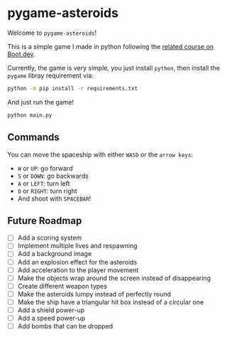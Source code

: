 # pygame-asteroids

Welcome to `pygame-asteroids`!

This is a simple game I made in python following
the [related course on Boot.dev](https://www.boot.dev/courses/build-asteroids-python).

Currently, the game is very simple, you just install `python`, then install the `pygame` libray requirement via:

```bash
python -m pip install -r requirements.txt
```

And just run the game!
```bash
python main.py
```

## Commands

You can move the spaceship with either `WASD` or the `arrow keys`:
- `W` or `UP`: go forward
- `S` or `DOWN`: go backwards
- `A` or `LEFT`: turn left
- `D` or `RIGHT`: turn right
- And shoot with `SPACEBAR`!

## Future Roadmap

- [ ] Add a scoring system
- [ ] Implement multiple lives and respawning
- [ ] Add a background image
- [ ] Add an explosion effect for the asteroids
- [ ] Add acceleration to the player movement
- [ ] Make the objects wrap around the screen instead of disappearing
- [ ] Create different weapon types
- [ ] Make the asteroids lumpy instead of perfectly round
- [ ] Make the ship have a triangular hit box instead of a circular one
- [ ] Add a shield power-up
- [ ] Add a speed power-up
- [ ] Add bombs that can be dropped
